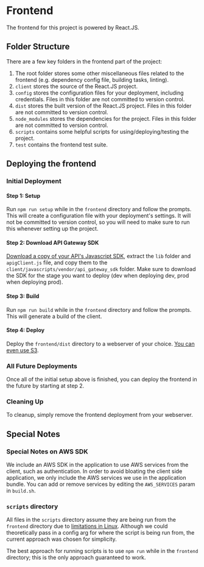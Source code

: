 # Frontend

The frontend for this project is powered by React.JS.  

## Folder Structure

There are a few key folders in the frontend part of the project:

1. The root folder stores some other miscellaneous files related to the frontend (e.g. dependency config file, building tasks, linting).
2. `client` stores the source of the React.JS project.
3. `config` stores the configuration files for your deployment, including credentials.  Files in this folder are not committed to version control.
4. `dist` stores the built version of the React.JS project.  Files in this folder are not committed to version control.
5. `node_modules` stores the dependencies for the project.  Files in this folder are not committed to version control.
6. `scripts` contains some helpful scripts for using/deploying/testing the project.
7. `test` contains the frontend test suite.

## Deploying the frontend

### Initial Deployment

#### Step 1: Setup

Run `npm run setup` while in the `frontend` directory and follow the prompts.  This will create a configuration file with your deployment's settings.  It will not be committed to version control, so you will need to make sure to run this whenever setting up the project.

#### Step 2: Download API Gateway SDK

[Download a copy of your API's Javascript SDK](http://docs.aws.amazon.com/apigateway/latest/developerguide/how-to-generate-sdk.html#how-to-generate-sdk-javascript), extract the `lib` folder and `apigClient.js` file, and copy them to the `client/javascripts/vendor/api_gateway_sdk` folder.  Make sure to download the SDK for the stage you want to deploy (dev when deploying dev, prod when deploying prod).

#### Step 3: Build

Run `npm run build` while in the `frontend` directory and follow the prompts.  This will generate a build of the client.

#### Step 4: Deploy

Deploy the `frontend/dist` directory to a webserver of your choice.  [You can even use S3](http://docs.aws.amazon.com/AmazonS3/latest/dev/WebsiteHosting.html).

### All Future Deployments

Once all of the initial setup above is finished, you can deploy the frontend in the future by starting at step 2.

### Cleaning Up

To cleanup, simply remove the frontend deployment from your webserver.

## Special Notes

### Special Notes on AWS SDK

We include an AWS SDK in the application to use AWS services from the client, such as authentication.  In order to avoid bloating the client side application, we only include the AWS services we use in the application bundle.  You can add or remove services by editing the `AWS_SERVICES` param in `build.sh`.

### `scripts` directory

All files in the `scripts` directory assume they are being run from the `frontend` directory due to [limitations in Linux](http://mywiki.wooledge.org/BashFAQ/028).  Although we could theoretically pass in a config arg for where the script is being run from, the current approach was chosen for simplicity.

The best approach for running scripts is to use `npm run` while in the `frontend` directory; this is the only approach guaranteed to work.
